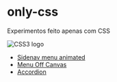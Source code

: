 # only-css
Experimentos feito apenas com CSS

![CSS3 logo](http://www.conhecimentodigital.com.br/admin/wp-content/uploads/2013/11/css3.jpg)
* [Sidenav menu animated](http://codepen.io/Evertonl1ma/full/pbALjN/)
* [Menu Off Canvas](http://codepen.io/Evertonl1ma/full/BzwmBZ/)
* [Accordion](http://codepen.io/Evertonl1ma/full/MwLxBV/)

 
